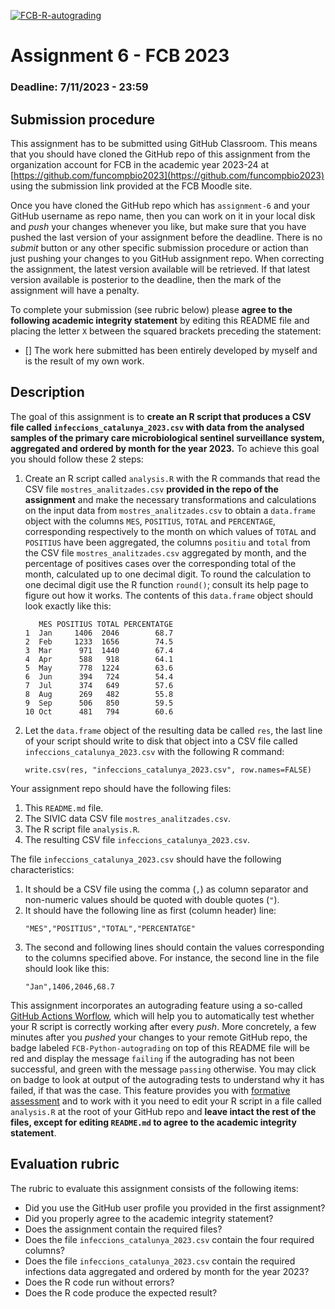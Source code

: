 [![FCB-R-autograding](../../actions/workflows/fcb_autograding.yml/badge.svg)](../../actions?query=workflow%3AFCB-R-autograding)

# Assignment 6 - FCB 2023
### Deadline: 7/11/2023 - 23:59

## Submission procedure

This assignment has to be submitted using GitHub Classroom. This
means that you should have cloned the GitHub repo of this assignment from
the organization account for FCB in the academic year 2023-24 at
[https://github.com/funcompbio2023](https://github.com/funcompbio2023)
using the submission link provided at the FCB Moodle site.

Once you have cloned the GitHub repo which has `assignment-6` and your
GitHub username as repo name, then you can work on it in your local disk
and _push_ your changes whenever you like, but make sure that you have pushed
the last version of your assignment before the deadline. There is no
_submit_ button or any other specific submission procedure or action than
just pushing your changes to you GitHub assignment repo. When correcting the
assignment, the latest version available will be retrieved. If that latest
version available is posterior to the deadline, then the mark of the assignment
will have a penalty.

To complete your submission (see rubric below) please **agree to the following
academic integrity statement** by editing this README file and placing the
letter `X` between the squared brackets preceding the statement:

- [] The work here submitted has been entirely developed by myself and is the
  result of my own work.

## Description

The goal of this assignment is to **create an R script that produces a CSV file
called `infeccions_catalunya_2023.csv` with data from the analysed samples
of the primary care microbiological sentinel surveillance system, aggregated
and ordered by month for the year 2023.** To achieve this goal you should
follow these 2 steps:

  1. Create an R script called `analysis.R` with the R commands that
     read the CSV file `mostres_analitzades.csv` **provided in the repo
     of the assignment** and make the necessary transformations and
     calculations on the input data from `mostres_analitzades.csv` to obtain a
     `data.frame` object with the columns `MES`, `POSITIUS`, `TOTAL` and
     `PERCENTAGE`, corresponding respectively to the month on which values
     of `TOTAL` and `POSITIUS` have been aggregated, the columns `positiu` and
     `total` from the CSV file `mostres_analitzades.csv` aggregated by month,
     and the percentage of positives cases over the corresponding total of the
     month, calculated up to one decimal digit. To round the calculation to one
     decimal digit use the R function `round()`; consult its help page to figure
     out how it works. The contents of this `data.frame` object should look
     exactly like this:
     ```
        MES POSITIUS TOTAL PERCENTATGE
     1  Jan     1406  2046        68.7
     2  Feb     1233  1656        74.5
     3  Mar      971  1440        67.4
     4  Apr      588   918        64.1
     5  May      778  1224        63.6
     6  Jun      394   724        54.4
     7  Jul      374   649        57.6
     8  Aug      269   482        55.8
     9  Sep      506   850        59.5
     10 Oct      481   794        60.6
     ```
  2. Let the `data.frame` object of the resulting data be called `res`,
     the last line of your script should write to disk that object
     into a CSV file called `infeccions_catalunya_2023.csv` with the
     following R command:
     ```
     write.csv(res, "infeccions_catalunya_2023.csv", row.names=FALSE)
     ```

Your assignment repo should have the following files:

  1. This `README.md` file.
  2. The SIVIC data CSV file `mostres_analitzades.csv`.
  3. The R script file `analysis.R`.
  4. The resulting CSV file `infeccions_catalunya_2023.csv`.

The file `infeccions_catalunya_2023.csv` should have the following
characteristics:

  1. It should be a CSV file using the comma (`,`) as column separator and
     non-numeric values should be quoted with double quotes (`"`).
  2. It should have the following line as first (column header) line:
     ```
     "MES","POSITIUS","TOTAL","PERCENTATGE"
     ```
  3. The second and following lines should contain the values corresponding
     to the columns specified above. For instance, the second line in the file
     should look like this:
     ```
     "Jan",1406,2046,68.7
     ```

This assignment incorporates an autograding feature using a so-called
[GitHub Actions Worflow](https://github.com/features/actions), which will
help you to automatically test whether your R script is
correctly working after every _push_. More concretely, a few minutes after
you _pushed_ your changes to your remote GitHub repo, the badge labeled
`FCB-Python-autograding` on top of this README file will be red and display
the message `failing` if the autograding has not been successful, and
green with the message `passing` otherwise. You may click on badge to
look at output of the autograding tests to understand why it has failed,
if that was the case. This feature provides you with
[formative assessment](https://en.wikipedia.org/wiki/Formative_assessment)
and to work with it you need to edit your R script in a file called
`analysis.R` at the root of your GitHub repo and **leave intact the rest of
the files, except for editing `README.md` to agree to the academic integrity
statement**.

## Evaluation rubric

The rubric to evaluate this assignment consists of the following items:

  * Did you use the GitHub user profile you provided in the first assignment?
  * Did you properly agree to the academic integrity statement?
  * Does the assignment contain the required files?
  * Does the file `infeccions_catalunya_2023.csv` contain the four required
    columns?
  * Does the file `infeccions_catalunya_2023.csv` contain the required
    infections data aggregated and ordered by month for the year 2023?
  * Does the R code run without errors?
  * Does the R code produce the expected result?
